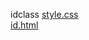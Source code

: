 idclass 
<a href='https://gabrielryanft.github.io/learning/cursoemvideo/htmlecss/css/idclass/style.css/' target='_blank' rel='next'>style.css</a><br/>
<a href='https://gabrielryanft.github.io/learning/cursoemvideo/htmlecss/css/idclass/id.html/' target='_blank' rel='next'>id.html</a><br/>
